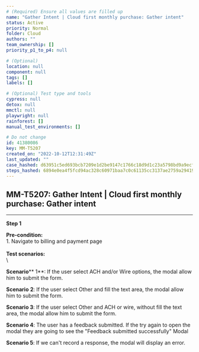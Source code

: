 ```yaml
---
# (Required) Ensure all values are filled up
name: "Gather Intent | Cloud first monthly purchase: Gather intent"
status: Active
priority: Normal
folder: Cloud
authors: ""
team_ownership: []
priority_p1_to_p4: null

# (Optional)
location: null
component: null
tags: []
labels: []

# (Optional) Test type and tools
cypress: null
detox: null
mmctl: null
playwright: null
rainforest: []
manual_test_environments: []

# Do not change
id: 41380086
key: MM-T5207
created_on: "2022-10-12T12:31:49Z"
last_updated: ""
case_hashed: d63951c5ed693bcb7209e1d2be9147c1766c18d9d1c23a5798bd9a9ecf3a0f44f3459fbed477c198481d794150bb2fc3
steps_hashed: 6894e0ea4f5fcd94ac328c60971baa7c0c61135cc3137ae2759a294194cd937294fb7365618c040c588a54b3422ebfd5
---
```


<!-- (Auto-generated) Based on frontmatter's "key" and "name" -->

## MM-T5207: Gather Intent | Cloud first monthly purchase: Gather intent

---

**Step 1**

**Pre-condition:**\
1\. Navigate to billing and payment page\
\
**Test scenarios:**\
\\

**Scenario**\*\* 1\*\*: If the user select ACH and/or Wire options, the modal allow him to submit the form.

**Scenario** **2**: If the user select Other and fill the text area, the modal allow him to submit the form.

**Scenario 3**: If the user select Other and ACH or wire, without fill the text area, the modal allow him to submit the form.

**Scenario 4**: The user has a feedback submitted. If the try again to open the modal they are going to see the "Feedback submitted successfully" Modal

**Scenario 5**: If we can't record a response, the modal will display an error.
